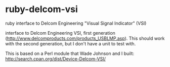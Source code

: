 ruby-delcom-vsi
===============

ruby interface to Delcom Engineering "Visual Signal Indicator" (VSI)

interface to Delcom Engineering VSI, first generation (http://www.delcomproducts.com/products_USBLMP.asp). This should work with the second generation, but I don't have a unit to test with.

This is based on a Perl module that Wade Johnson and I built: http://search.cpan.org/dist/Device-Delcom-VSI/

